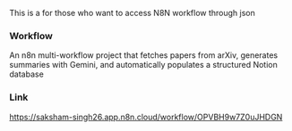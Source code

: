 This is a for those who want to access N8N workflow through json

### Workflow
An n8n multi-workflow project that fetches papers from arXiv, generates summaries with Gemini, and automatically populates a structured Notion database

### Link
https://saksham-singh26.app.n8n.cloud/workflow/OPVBH9w7Z0uJHDGN 